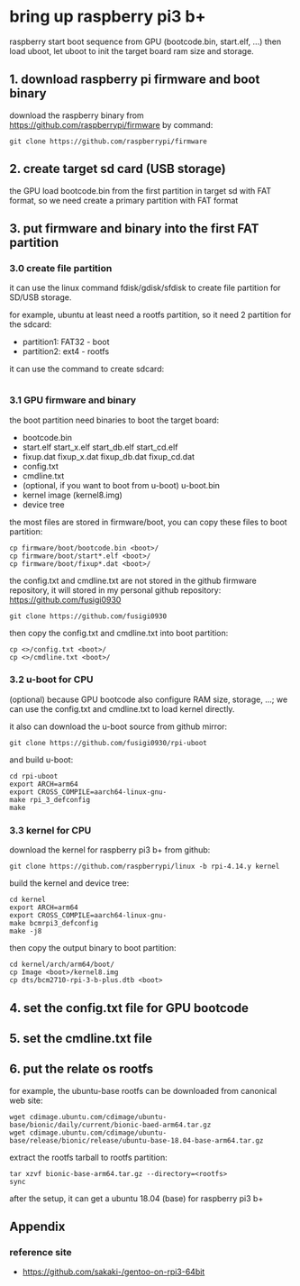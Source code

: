 # bring up raspberry pi3 b+
raspberry start boot sequence from GPU (bootcode.bin, start.elf, ...) then load uboot, let uboot to init the target board ram size and storage.

## 1. download raspberry pi firmware and boot binary
download the raspberry binary from https://github.com/raspberrypi/firmware by command:

```shell
git clone https://github.com/raspberrypi/firmware
```

## 2. create target sd card (USB storage)
the GPU load bootcode.bin from the first partition in target sd with FAT format, so we need create a primary partition with FAT format

## 3. put firmware and binary into the first FAT partition
### 3.0 create file partition
it can use the linux command fdisk/gdisk/sfdisk to create file partition for SD/USB storage.

for example, ubuntu at least need a rootfs partition, so it need 2 partition for the sdcard:
* partition1: FAT32 - boot
* partition2: ext4 - rootfs

it can use the command to create sdcard:
```shell

```
### 3.1 GPU firmware and binary
the boot partition need binaries to boot the target board:
* bootcode.bin
* start.elf start_x.elf start_db.elf start_cd.elf
* fixup.dat fixup_x.dat fixup_db.dat fixup_cd.dat
* config.txt
* cmdline.txt
* (optional, if you want to boot from u-boot) u-boot.bin
* kernel image (kernel8.img)
* device tree

the most files are stored in firmware/boot, you can copy these files to boot partition:
```shell
cp firmware/boot/bootcode.bin <boot>/
cp firmware/boot/start*.elf <boot>/
cp firmware/boot/fixup*.dat <boot>/
```

the config.txt and cmdline.txt are not stored in the github firmware repository, it will stored in my personal github repository: https://github.com/fusigi0930
```shell
git clone https://github.com/fusigi0930
```
then copy the config.txt and cmdline.txt into boot partition:
```shell
cp <>/config.txt <boot>/
cp <>/cmdline.txt <boot>/
```

### 3.2 u-boot for CPU
(optional) because GPU bootcode also configure RAM size, storage, ...; we can use the config.txt and cmdline.txt to load kernel directly.

it also can download the u-boot source from github mirror:
```shell
git clone https://github.com/fusigi0930/rpi-uboot
```

and build u-boot:
```shell
cd rpi-uboot
export ARCH=arm64
export CROSS_COMPILE=aarch64-linux-gnu-
make rpi_3_defconfig
make
```

### 3.3 kernel for CPU
download the kernel for raspberry pi3 b+ from github:
```shell
git clone https://github.com/raspberrypi/linux -b rpi-4.14.y kernel
```
build the kernel and device tree:
```shell
cd kernel
export ARCH=arm64
export CROSS_COMPILE=aarch64-linux-gnu-
make bcmrpi3_defconfig
make -j8
```
then copy the output binary to boot partition:
```shell
cd kernel/arch/arm64/boot/
cp Image <boot>/kernel8.img
cp dts/bcm2710-rpi-3-b-plus.dtb <boot>
```

## 4. set the config.txt file for GPU bootcode

## 5. set the cmdline.txt file

## 6. put the relate os rootfs
for example, the ubuntu-base rootfs can be downloaded from canonical web site:
```shell
wget cdimage.ubuntu.com/cdimage/ubuntu-base/bionic/daily/current/bionic-baed-arm64.tar.gz
wget cdimage.ubuntu.com/cdimage/ubuntu-base/release/bionic/release/ubuntu-base-18.04-base-arm64.tar.gz
```
extract the rootfs tarball to rootfs partition:
```shell
tar xzvf bionic-base-arm64.tar.gz --directory=<rootfs>
sync
```

after the setup, it can get a ubuntu 18.04 (base) for raspberry pi3 b+

## Appendix
### reference site
* https://github.com/sakaki-/gentoo-on-rpi3-64bit
